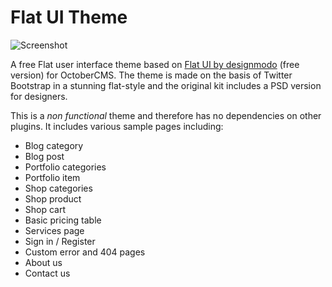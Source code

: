 Flat UI Theme
==========

![Screenshot](https://raw.githubusercontent.com/responsiv/flat-theme/master/assets/images/theme-preview.png)

A free Flat user interface theme based on [Flat UI by designmodo](http://designmodo.github.io/Flat-UI/) (free version) for OctoberCMS. The theme is made on the basis of Twitter Bootstrap in a stunning flat-style and the original kit includes a PSD version for designers.

This is a *non functional* theme and therefore has no dependencies on other plugins. It includes various sample pages including:

* Blog category
* Blog post
* Portfolio categories
* Portfolio item
* Shop categories
* Shop product
* Shop cart
* Basic pricing table
* Services page
* Sign in / Register
* Custom error and 404 pages
* About us
* Contact us